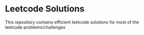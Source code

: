 # Leetcode Solutions 

This repository contains efficient leetcode solutions for most of the leetcode problems/challenges
